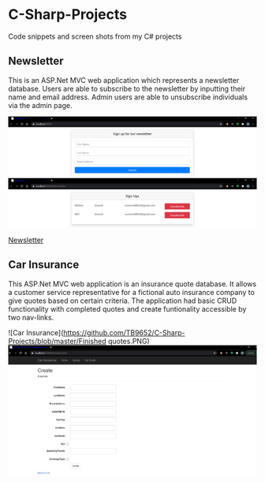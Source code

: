 # C-Sharp-Projects
Code snippets and screen shots from my C# projects

## Newsletter
This is an ASP.Net MVC web application which represents a newsletter database.  Users are able to subscribe to the newsletter by inputting their name and email address.  Admin users are able to unsubscribe individuals via the admin page.

![Newsletter sign-up](https://github.com/TB9652/C-Sharp-Projects/blob/master/SignUp.PNG)
![Newsletter sign-up](https://github.com/TB9652/C-Sharp-Projects/blob/master/Unsubscribe.PNG)

[Newsletter](https://github.com/TB9652/C-Sharp-Projects/tree/master/NewsletterAppMVC)

## Car Insurance
This ASP.Net MVC web application is an insurance quote database.  It allows a customer service representative for a fictional auto insurance company to give quotes based on certain criteria.  The application had basic CRUD functionality with completed quotes and create funtionality accessible by two nav-links.

![Car Insurance](https://github.com/TB9652/C-Sharp-Projects/blob/master/Finished quotes.PNG)
![Car Insurance](https://github.com/TB9652/C-Sharp-Projects/blob/master/Create.PNG)
